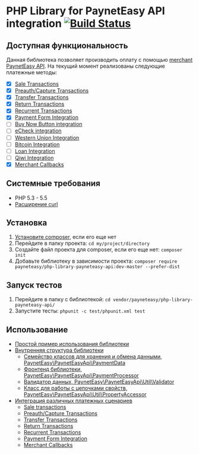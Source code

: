# PHP Library for PaynetEasy API integration [![Build Status](https://travis-ci.org/payneteasy/php-library-payneteasy-api.png?branch=master)](https://travis-ci.org/payneteasy/php-library-paynet)
## Доступная функциональность

Данная библиотека позволяет производить оплату с помощью [merchant PaynetEasy API](http://wiki.payneteasy.com/index.php/PnE:Merchant_API). На текущий момент реализованы следующие платежные методы:
- [x] [Sale Transactions](http://wiki.payneteasy.com/index.php/PnE:Sale_Transactions)
- [x] [Preauth/Capture Transactions](http://wiki.payneteasy.com/index.php/PnE:Preauth/Capture_Transactions)
- [x] [Transfer Transactions](http://wiki.payneteasy.com/index.php/PnE:Transfer_Transactions)
- [x] [Return Transactions](http://wiki.payneteasy.com/index.php/PnE:Return_Transactions)
- [x] [Recurrent Transactions](http://wiki.payneteasy.com/index.php/PnE:Recurrent_Transactions)
- [x] [Payment Form Integration](http://wiki.payneteasy.com/index.php/PnE:Payment_Form_integration)
- [ ] [Buy Now Button integration](http://wiki.payneteasy.com/index.php/PnE:Buy_Now_Button_integration)
- [ ] [eCheck integration](http://wiki.payneteasy.com/index.php/PnE:eCheck_integration)
- [ ] [Western Union Integration](http://wiki.payneteasy.com/index.php/PnE:Western_Union_Integration)
- [ ] [Bitcoin Integration](http://wiki.payneteasy.com/index.php/PnE:Bitcoin_integration)
- [ ] [Loan Integration](http://wiki.payneteasy.com/index.php/PnE:Loan_integration)
- [ ] [Qiwi Integration](http://wiki.payneteasy.com/index.php/PnE:Qiwi_integration)
- [x] [Merchant Callbacks](http://wiki.payneteasy.com/index.php/PnE:Merchant_Callbacks)

## Системные требования

* PHP 5.3 - 5.5
* [Расширение curl](http://php.net/manual/en/book.curl.php)

## Установка

1. [Установите composer](http://getcomposer.org/doc/00-intro.md), если его еще нет
2. Перейдите в папку проекта: `cd my/project/directory`
3. Создайте файл проекта для composer, если его еще нет: `composer init`
4. Добавьте библиотеку в зависимости проекта: `composer require payneteasy/php-library-payneteasy-api:dev-master --prefer-dist`

## Запуск тестов

1. Перейдите в папку с библиотекой: `cd vendor/payneteasy/php-library-payneteasy-api/`
2. Запустите тесты: `phpunit -c test/phpunit.xml test`

## Использование

* [Простой пример использования библиотеки](00-basic-tutorial.md)
* [Внутренняя структура библиотеки](doc/ru/01-library-internals.md)
    * [Семейство классов для хранения и обмена данными, PaynetEasy\PaynetEasyApi\PaymentData](doc/ru/library-internals/00-payment-data.md)
    * [Фронтенд библиотеки, PaynetEasy\PaynetEasyApi\PaymentProcessor](doc/ru/library-internals/01-payment-processor.md)
    * [Валидатор данных, PaynetEasy\PaynetEasyApi\Util\Validator](doc/ru/library-internals/02-validator.md)
    * [Класс для работы с цепочками свойств, PaynetEasy\PaynetEasyApi\Util\PropertyAccessor](doc/ru/library-internals/03-property-accessor.md)
* [Интеграция различных платежных сценариев](doc/ru/02-payment-scenarios.md)
    * [Sale transactions](doc/ru/payment-scenarios/00-sale-transactions.md)
    * [Preauth/Capture Transactions](doc/ru/payment-scenarios/01-preauth-capture-transactions.md)
    * [Transfer Transactions](doc/ru/payment-scenarios/02-transfer-transactions.md)
    * [Return Transactions](doc/ru/payment-scenarios/03-return-transactions.md)
    * [Recurrent Transactions](doc/ru/payment-scenarios/04-recurrent-transactions.md)
    * [Payment Form Integration](doc/ru/payment-scenarios/05-payment-form-integration.md)
    * [Merchant Callbacks](doc/ru/payment-scenarios/06-merchant-callbacks.md)
